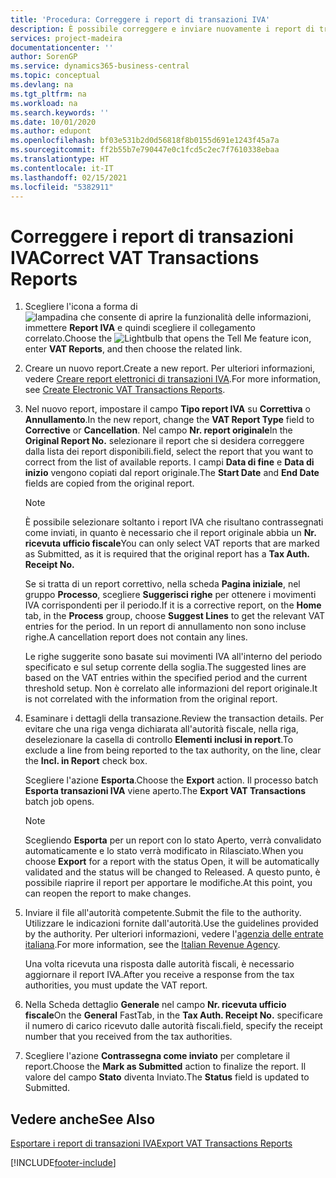 ```yaml
---
title: 'Procedura: Correggere i report di transazioni IVA'
description: È possibile correggere e inviare nuovamente i report di transazioni IVA.
services: project-madeira
documentationcenter: ''
author: SorenGP
ms.service: dynamics365-business-central
ms.topic: conceptual
ms.devlang: na
ms.tgt_pltfrm: na
ms.workload: na
ms.search.keywords: ''
ms.date: 10/01/2020
ms.author: edupont
ms.openlocfilehash: bf03e531b2d0d56818f8b0155d691e1243f45a7a
ms.sourcegitcommit: ff2b55b7e790447e0c1fcd5c2ec7f7610338ebaa
ms.translationtype: HT
ms.contentlocale: it-IT
ms.lasthandoff: 02/15/2021
ms.locfileid: "5382911"
---
```

# <a name="correct-vat-transactions-reports"></a><span data-ttu-id="1826c-103">Correggere i report di transazioni IVA</span><span class="sxs-lookup"><span data-stu-id="1826c-103">Correct VAT Transactions Reports</span></span>

1.  <span data-ttu-id="1826c-104">Scegliere l'icona a forma di ![lampadina che consente di aprire la funzionalità delle informazioni](../../media/ui-search/search_small.png "Informazioni sull'operazione che si desidera eseguire"), immettere **Report IVA** e quindi scegliere il collegamento correlato.</span><span class="sxs-lookup"><span data-stu-id="1826c-104">Choose the ![Lightbulb that opens the Tell Me feature](../../media/ui-search/search_small.png "Tell me what you want to do") icon, enter **VAT Reports**, and then choose the related link.</span></span>  
2.  <span data-ttu-id="1826c-105">Creare un nuovo report.</span><span class="sxs-lookup"><span data-stu-id="1826c-105">Create a new report.</span></span> <span data-ttu-id="1826c-106">Per ulteriori informazioni, vedere [Creare report elettronici di transazioni IVA](how-to-create-electronic-vat-transactions-reports.md).</span><span class="sxs-lookup"><span data-stu-id="1826c-106">For more information, see [Create Electronic VAT Transactions Reports](how-to-create-electronic-vat-transactions-reports.md).</span></span>  
3.  <span data-ttu-id="1826c-107">Nel nuovo report, impostare il campo **Tipo report IVA** su **Correttiva** o **Annullamento**.</span><span class="sxs-lookup"><span data-stu-id="1826c-107">In the new report, change the **VAT Report Type** field to **Corrective** or **Cancellation**.</span></span> <span data-ttu-id="1826c-108">Nel campo **Nr. report originale**</span><span class="sxs-lookup"><span data-stu-id="1826c-108">In the **Original Report No.**</span></span> <span data-ttu-id="1826c-109">selezionare il report che si desidera correggere dalla lista dei report disponibili.</span><span class="sxs-lookup"><span data-stu-id="1826c-109">field, select the report that you want to correct from the list of available reports.</span></span> <span data-ttu-id="1826c-110">I campi **Data di fine** e **Data di inizio** vengono copiati dal report originale.</span><span class="sxs-lookup"><span data-stu-id="1826c-110">The **Start Date** and **End Date** fields are copied from the original report.</span></span>  

    > [!NOTE]  
    >  <span data-ttu-id="1826c-111">È possibile selezionare soltanto i report IVA che risultano contrassegnati come inviati, in quanto è necessario che il report originale abbia un **Nr. ricevuta ufficio fiscale**</span><span class="sxs-lookup"><span data-stu-id="1826c-111">You can only select VAT reports that are marked as Submitted, as it is required that the original report has a **Tax Auth. Receipt No.**</span></span>  
    >   
    >  <span data-ttu-id="1826c-112">Se si tratta di un report correttivo, nella scheda **Pagina iniziale**, nel gruppo **Processo**, scegliere **Suggerisci righe** per ottenere i movimenti IVA corrispondenti per il periodo.</span><span class="sxs-lookup"><span data-stu-id="1826c-112">If it is a corrective report, on the **Home** tab, in the **Process** group, choose **Suggest Lines** to get the relevant VAT entries for the period.</span></span> <span data-ttu-id="1826c-113">In un report di annullamento non sono incluse righe.</span><span class="sxs-lookup"><span data-stu-id="1826c-113">A cancellation report does not contain any lines.</span></span>  
    >   
    >  <span data-ttu-id="1826c-114">Le righe suggerite sono basate sui movimenti IVA all'interno del periodo specificato e sul setup corrente della soglia.</span><span class="sxs-lookup"><span data-stu-id="1826c-114">The suggested lines are based on the VAT entries within the specified period and the current threshold setup.</span></span> <span data-ttu-id="1826c-115">Non è correlato alle informazioni del report originale.</span><span class="sxs-lookup"><span data-stu-id="1826c-115">It is not correlated with the information from the original report.</span></span>  

4.  <span data-ttu-id="1826c-116">Esaminare i dettagli della transazione.</span><span class="sxs-lookup"><span data-stu-id="1826c-116">Review the transaction details.</span></span> <span data-ttu-id="1826c-117">Per evitare che una riga venga dichiarata all'autorità fiscale, nella riga, deselezionare la casella di controllo **Elementi inclusi in report**.</span><span class="sxs-lookup"><span data-stu-id="1826c-117">To exclude a line from being reported to the tax authority, on the line, clear the **Incl. in Report** check box.</span></span>  

    <span data-ttu-id="1826c-118">Scegliere l'azione **Esporta**.</span><span class="sxs-lookup"><span data-stu-id="1826c-118">Choose the **Export** action.</span></span> <span data-ttu-id="1826c-119">Il processo batch **Esporta transazioni IVA** viene aperto.</span><span class="sxs-lookup"><span data-stu-id="1826c-119">The **Export VAT Transactions** batch job opens.</span></span>  

    > [!NOTE]  
    >  <span data-ttu-id="1826c-120">Scegliendo **Esporta** per un report con lo stato Aperto, verrà convalidato automaticamente e lo stato verrà modificato in Rilasciato.</span><span class="sxs-lookup"><span data-stu-id="1826c-120">When you choose **Export** for a report with the status Open, it will be automatically validated and the status will be changed to Released.</span></span> <span data-ttu-id="1826c-121">A questo punto, è possibile riaprire il report per apportare le modifiche.</span><span class="sxs-lookup"><span data-stu-id="1826c-121">At this point, you can reopen the report to make changes.</span></span>  

5.  <span data-ttu-id="1826c-122">Inviare il file all'autorità competente.</span><span class="sxs-lookup"><span data-stu-id="1826c-122">Submit the file to the authority.</span></span> <span data-ttu-id="1826c-123">Utilizzare le indicazioni fornite dall'autorità.</span><span class="sxs-lookup"><span data-stu-id="1826c-123">Use the guidelines provided by the authority.</span></span> <span data-ttu-id="1826c-124">Per ulteriori informazioni, vedere l'[agenzia delle entrate italiana](https://go.microsoft.com/fwlink/?LinkID=206524).</span><span class="sxs-lookup"><span data-stu-id="1826c-124">For more information, see the [Italian Revenue Agency](https://go.microsoft.com/fwlink/?LinkID=206524).</span></span>  

    <span data-ttu-id="1826c-125">Una volta ricevuta una risposta dalle autorità fiscali, è necessario aggiornare il report IVA.</span><span class="sxs-lookup"><span data-stu-id="1826c-125">After you receive a response from the tax authorities, you must update the VAT report.</span></span>  

6.  <span data-ttu-id="1826c-126">Nella Scheda dettaglio **Generale** nel campo **Nr. ricevuta ufficio fiscale**</span><span class="sxs-lookup"><span data-stu-id="1826c-126">On the **General** FastTab, in the **Tax Auth. Receipt No.**</span></span> <span data-ttu-id="1826c-127">specificare il numero di carico ricevuto dalle autorità fiscali.</span><span class="sxs-lookup"><span data-stu-id="1826c-127">field, specify the receipt number that you received from the tax authorities.</span></span>  
7.  <span data-ttu-id="1826c-128">Scegliere l'azione **Contrassegna come inviato** per completare il report.</span><span class="sxs-lookup"><span data-stu-id="1826c-128">Choose the **Mark as Submitted** action to finalize the report.</span></span> <span data-ttu-id="1826c-129">Il valore del campo **Stato** diventa Inviato.</span><span class="sxs-lookup"><span data-stu-id="1826c-129">The **Status** field is updated to Submitted.</span></span>  

## <a name="see-also"></a><span data-ttu-id="1826c-130">Vedere anche</span><span class="sxs-lookup"><span data-stu-id="1826c-130">See Also</span></span>  
 [<span data-ttu-id="1826c-131">Esportare i report di transazioni IVA</span><span class="sxs-lookup"><span data-stu-id="1826c-131">Export VAT Transactions Reports</span></span>](how-to-export-vat-transactions-reports.md)


[!INCLUDE[footer-include](../../includes/footer-banner.md)]